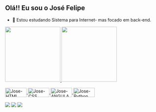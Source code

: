 ## Olá!! Eu sou o José Felipe
- 🌱 Estou estudando Sistema para Internet- mas focado em back-end.
 <div>
  <a href="https://github.com/Josefelipedev">
  <img height="180em" src="https://github-readme-stats.vercel.app/api?username=Josefelipedev&show_icons=true&theme=dark&include_all_commits=true&count_private=true"/>
  <img height="180em" src="https://github-readme-stats.vercel.app/api/top-langs/?username=Josefelipedev&layout=compact&langs_count=7&theme=dark"/>
</div>
  </div>
<div style="display: inline_block"><br>
  <img align="center" alt="Jose-HTML" height="30" width="70" src="https://img.shields.io/badge/HTML5-E34F26?style=for-the-badge&logo=html5&logoColor=white">
  <img align="center" alt="Jose-CSS" height="30" width="70" src="https://img.shields.io/badge/CSS3-1572B6?style=for-the-badge&logo=css3&logoColor=white">
  <img align="center" alt="Jose-ANGULAR" height="30" width="70" src="https://img.shields.io/badge/Angular-DD0031?style=for-the-badge&logo=angular&logoColor=white">
  <img align="center" alt="Jose-Python" height="30" width="70" src="https://img.shields.io/badge/Python-14354C?style=for-the-badge&logo=python&logoColor=white">
 
 
</div>
<br>
 <div> 
  <a href="https://www.instagram.com/josefelipealmeida/" target="_blank"><img src="https://img.shields.io/badge/-Instagram-%23E4405F?style=for-the-badge&logo=instagram&logoColor=white" target="_blank"></a>
  <a href = "mailto:josefelipedev@gmail.com"><img src="https://img.shields.io/badge/-Gmail-%23333?style=for-the-badge&logo=gmail&logoColor=white" target="_blank"></a>
  <a href="https://www.linkedin.com/in/jose-felipe-almeida-dos-santos-a29665210/" target="_blank"><img src="https://img.shields.io/badge/-LinkedIn-%230077B5?style=for-the-badge&logo=linkedin&logoColor=white" target="_blank"></a> 
 
  
</div> 



